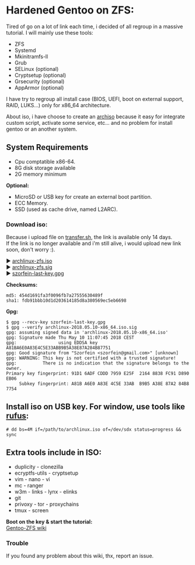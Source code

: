 # Hardened Gentoo on ZFS:

Tired of go on a lot of link each time, i decided of all regroup in a massive tutorial.
I will mainly use these tools:

+ ZFS
+ Systemd
+ Mkinitramfs-ll
+ Grub
+ SELinux (optional)
+ Cryptsetup (optional)
+ Grsecurity (optional)
+ AppArmor (optional)

I have try to regroup all install case (BIOS, UEFI, boot on external support, RAID, LUKS...) only for x86_64 architecture.

About iso, i have choose to create an [archiso](https://wiki.archlinux.org/index.php/Archiso) because it easy for integrate custom script, activate some service, etc... and no problem for install gentoo or an another system.

## System Requirements

* Cpu comptatible x86-64.
* 8G disk storage available
* 2G memory minimum
    
**Optional:**

* MicroSD or USB key for create an external boot partition.
* ECC Memory.
* SSD (used as cache drive, named L2ARC).

### Download iso:

Because i upload file on [transfer.sh](https://transfer.sh), the link is available only 14 days.  
If the link is no longer available and i'm still alive, i would upload new link soon, don't worry :).

:arrow_forward: [archlinux-zfs.iso](https://transfer.sh/67Hsa/archlinux-2018.05.10-x86_64.iso)  
:arrow_forward: [archlinux-zfs.sig](https://raw.githubusercontent.com/szorfein/Gentoo-ZFS/master/archlinux-2018.05.10-x86_64.iso.sig)  
:arrow_forward: [szorfein-last-key.gpg](https://raw.githubusercontent.com/szorfein/Gentoo-ZFS/master/szorfein-last-key.gpg)

**Checksums:**

    md5: 454d1691fa3f0096fb7a27555630489f  
    sha1: fdb91bbb10d1d203614185d8a380569ec5eb6698  

**Gpg:**

    $ gpg --recv-key szorfein-last-key.gpg
    $ gpg --verify archlinux-2018.05.10-x86_64.iso.sig
    gpg: assuming signed data in 'archlinux-2018.05.10-x86_64.iso'
    gpg: Signature made Thu May 10 11:07:45 2018 CEST
    gpg:                using EDDSA key A81BA6E0A83E4C5E33ABB9B5A38E87A284B87751 
    gpg: Good signature from "Szorfein <szorfein@gmail.com>" [unknown]
    gpg: WARNING: This key is not certified with a trusted signature!
    gpg:          There is no indication that the signature belongs to the owner.
    Primary key fingerprint: 91D1 6ADF CDDD 7959 E25F  2164 8838 FC91 D890 EB06
         Subkey fingerprint: A81B A6E0 A83E 4C5E 33AB  B9B5 A38E 87A2 84B8 7754

## Install iso on USB key. For window, use tools like [rufus](https://rufus.akeo.ie/):  

    # dd bs=4M if=/path/to/archlinux.iso of=/dev/sdx status=progress && sync

## Extra tools include in ISO:

* duplicity - clonezilla
* ecryptfs-utils - cryptsetup
* vim - nano - vi
* mc - ranger
* w3m - links - lynx - elinks
* git
* privoxy - tor - proxychains
* tmux - screen

**Boot on the key & start the tutorial:**  
[Gentoo-ZFS wiki](https://github.com/szorfein/Gentoo-ZFS/wiki)  

### Trouble

If you found any problem about this wiki, thx, report an issue.  
